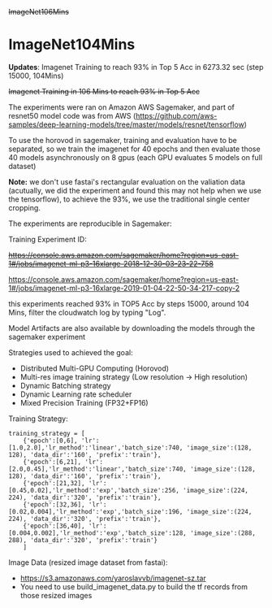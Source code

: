~~ImageNet106Mins~~

# ImageNet104Mins

<b>Updates</b>:
Imagenet Training to reach 93% in Top 5 Acc in 6273.32 sec (step 15000, 104Mins)

~~Imagenet Training in 106 Mins to reach 93% in Top 5 Acc~~

The experiments were ran on Amazon AWS Sagemaker, and part of resnet50 model code was from AWS (https://github.com/aws-samples/deep-learning-models/tree/master/models/resnet/tensorflow)

To use the horovod in sagemaker, training and evaluation have to be separated, so we train the imagenet for 40 epochs and then evaluate those 40 models asynchronously on 8 gpus (each GPU evaluates 5 models on full dataset)

<b>Note:</b> we don't use fastai's rectangular evaluation on the valiation data (acutually, we did the experiment and found this may not help when we use the tensorflow), to achieve the 93%, we use the traditional single center cropping.

The experiments are reproducible in Sagemaker:

Training Experiment ID: 

~~https://console.aws.amazon.com/sagemaker/home?region=us-east-1#/jobs/imagenet-ml-p3-16xlarge-2018-12-30-03-23-22-758~~

https://console.aws.amazon.com/sagemaker/home?region=us-east-1#/jobs/imagenet-ml-p3-16xlarge-2019-01-04-22-50-34-217-copy-2

this experiments reached 93% in TOP5 Acc by steps 15000, around 104 Mins, filter the cloudwatch log by typing "Log".

Model Artifacts are also available by downloading the models through the sagemaker experiment

Strategies used to achieved the goal:

- Distributed Multi-GPU Computing (Horovod)
- Multi-res image training strategy (Low resolution -> High resolution)
- Dynamic Batching strategy
- Dynamic Learning rate scheduler
- Mixed Precision Training (FP32+FP16)

Training Strategy:
```
training_strategy = [
    {'epoch':[0,6], 'lr': [1.0,2.0],'lr_method':'linear','batch_size':740, 'image_size':(128, 128), 'data_dir':'160', 'prefix':'train'},
    {'epoch':[6,21], 'lr': [2.0,0.45],'lr_method':'linear','batch_size':740, 'image_size':(128, 128), 'data_dir':'160', 'prefix':'train'},
    {'epoch':[21,32], 'lr': [0.45,0.02],'lr_method':'exp','batch_size':256, 'image_size':(224, 224), 'data_dir':'320', 'prefix':'train'},
    {'epoch':[32,36], 'lr': [0.02,0.004],'lr_method':'exp','batch_size':196, 'image_size':(224, 224), 'data_dir':'320', 'prefix':'train'},
    {'epoch':[36,40], 'lr': [0.004,0.002],'lr_method':'exp','batch_size':128, 'image_size':(288, 288), 'data_dir':'320', 'prefix':'train'}
    ]
```

Image Data (resized image dataset from fastai): 
- https://s3.amazonaws.com/yaroslavvb/imagenet-sz.tar 
- You need to use build_imagenet_data.py to build the tf records from those resized images

